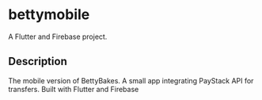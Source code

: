 # bettymobile

A Flutter and Firebase project.

## Description

The mobile version of BettyBakes. 
A small app integrating PayStack API for transfers. 
Built with Flutter and Firebase
